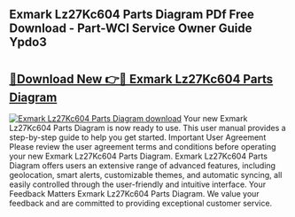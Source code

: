 ## Exmark Lz27Kc604 Parts Diagram PDf Free Download - Part-WCI Service Owner Guide Ypdo3

# <h2><a href="http://dfhn7i.blite.top/?on=Exmark+Lz27Kc604+Parts+Diagram">🔗Download New 👉🔴 Exmark Lz27Kc604 Parts Diagram</a></h2>

[![Exmark Lz27Kc604 Parts Diagram download](https://i.imgur.com/lujVjoI.png)](http://dfhn7i.blite.top/?on=Exmark+Lz27Kc604+Parts+Diagram)
Your new Exmark Lz27Kc604 Parts Diagram is now ready to use. This user manual provides a step-by-step guide to help you get started. Important User Agreement Please review the user agreement terms and conditions before operating your new Exmark Lz27Kc604 Parts Diagram. Exmark Lz27Kc604 Parts Diagram offers users an extensive range of advanced features, including geolocation, smart alerts, customizable themes, and automatic syncing, all easily controlled through the user-friendly and intuitive interface. Your Feedback Matters Exmark Lz27Kc604 Parts Diagram. We value your feedback and are committed to providing exceptional customer service.
